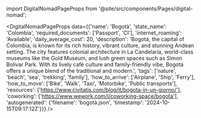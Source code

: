 
import DigitalNomadPageProps from '@site/src/components/Pages/digital-nomad';

<DigitalNomadPageProps
    data={{'name': 'Bogotà', 'state_name': 'Colombia', 'required_documents': ['Passport', 'CI'], 'internet_roaming': 'Available', 'daily_average_cost': 20, 'description': 'Bogotá, the capital of Colombia, is known for its rich history, vibrant culture, and stunning Andean setting. The city features colonial architecture in La Candelaria, world-class museums like the Gold Museum, and lush green spaces such as Simon Bolivar Park. With its lively café culture and family-friendly vibe, Bogotá offers a unique blend of the traditional and modern.', 'tags': ['nature', 'beach', 'sea', 'trekking', 'family'], 'how_to_arrive': ['Airplane', 'Ship', 'Ferry'], 'how_to_move': ['Bike', 'Walk', 'Taxi', 'Motorbike', 'Public transports'], 'resources': ['https://www.civitatis.com/blog/it/bogota-in-un-giorno/'], 'coworking': ['https://www.wework.com/l/coworking-space/bogota'], 'autogenerated': {'filename': 'bogotà.json', 'timestamp': '2024-10-15T09:17:12Z'}}}
/>
